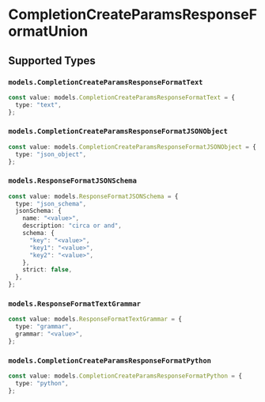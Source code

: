 # CompletionCreateParamsResponseFormatUnion


## Supported Types

### `models.CompletionCreateParamsResponseFormatText`

```typescript
const value: models.CompletionCreateParamsResponseFormatText = {
  type: "text",
};
```

### `models.CompletionCreateParamsResponseFormatJSONObject`

```typescript
const value: models.CompletionCreateParamsResponseFormatJSONObject = {
  type: "json_object",
};
```

### `models.ResponseFormatJSONSchema`

```typescript
const value: models.ResponseFormatJSONSchema = {
  type: "json_schema",
  jsonSchema: {
    name: "<value>",
    description: "circa or and",
    schema: {
      "key": "<value>",
      "key1": "<value>",
      "key2": "<value>",
    },
    strict: false,
  },
};
```

### `models.ResponseFormatTextGrammar`

```typescript
const value: models.ResponseFormatTextGrammar = {
  type: "grammar",
  grammar: "<value>",
};
```

### `models.CompletionCreateParamsResponseFormatPython`

```typescript
const value: models.CompletionCreateParamsResponseFormatPython = {
  type: "python",
};
```


